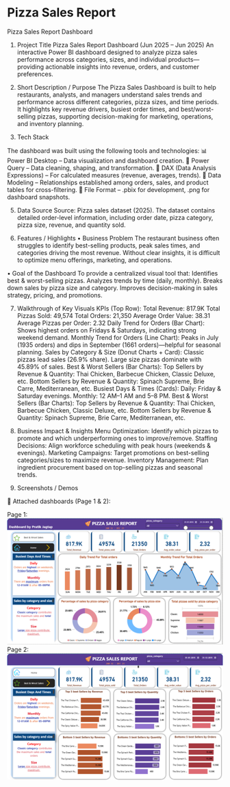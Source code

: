 # Pizza Sales Report

Pizza Sales Report Dashboard
1. Project Title
Pizza Sales Report Dashboard (Jun 2025 – Jun 2025)
An interactive Power BI dashboard designed to analyze pizza sales performance across categories, sizes, and individual products—providing actionable insights into revenue, orders, and customer preferences.

2. Short Description / Purpose
The Pizza Sales Dashboard is built to help restaurants, analysts, and managers understand sales trends and performance across different categories, pizza sizes, and time periods. It highlights key revenue drivers, busiest order times, and best/worst-selling pizzas, supporting decision-making for marketing, operations, and inventory planning.

3. Tech Stack
   
The dashboard was built using the following tools and technologies:
📊 Power BI Desktop – Data visualization and dashboard creation.
📂 Power Query – Data cleaning, shaping, and transformation.
🧠 DAX (Data Analysis Expressions) – For calculated measures (revenue, averages, trends).
📝 Data Modeling – Relationships established among orders, sales, and product tables for cross-filtering.
📁 File Format – .pbix for development, .png for dashboard snapshots.

5. Data Source
Source: Pizza sales dataset (2025).
The dataset contains detailed order-level information, including order date, pizza category, pizza size, revenue, and quantity sold.

6. Features / Highlights
• Business Problem
The restaurant business often struggles to identify best-selling products, peak sales times, and categories driving the most revenue. Without clear insights, it is difficult to optimize menu offerings, marketing, and operations.

• Goal of the Dashboard
To provide a centralized visual tool that:
Identifies best & worst-selling pizzas.
Analyzes trends by time (daily, monthly).
Breaks down sales by pizza size and category.
Improves decision-making in sales strategy, pricing, and promotions.

7. Walkthrough of Key Visuals
KPIs (Top Row):
    Total Revenue: 817.9K
    Total Pizzas Sold: 49,574
    Total Orders: 21,350
    Average Order Value: 38.31
    Average Pizzas per Order: 2.32
Daily Trend for Orders (Bar Chart):
    Shows highest orders on Fridays & Saturdays, indicating strong weekend demand.
Monthly Trend for Orders (Line Chart):
    Peaks in July (1935 orders) and dips in September (1661 orders)—helpful for seasonal planning.
Sales by Category & Size (Donut Charts + Card):
    Classic pizzas lead sales (26.9% share).
    Large size pizzas dominate with 45.89% of sales.
Best & Worst Sellers (Bar Charts):
    Top Sellers by Revenue & Quantity: Thai Chicken, Barbecue Chicken, Classic Deluxe, etc.
    Bottom Sellers by Revenue & Quantity: Spinach Supreme, Brie Carre, Mediterranean, etc.
Busiest Days & Times (Cards):
    Daily: Friday & Saturday evenings.
    Monthly: 12 AM–1 AM and 5–8 PM.
Best & Worst Sellers (Bar Charts):
    Top Sellers by Revenue & Quantity: Thai Chicken, Barbecue Chicken, Classic Deluxe, etc.
    Bottom Sellers by Revenue & Quantity: Spinach Supreme, Brie Carre, Mediterranean, etc.

6. Business Impact & Insights
Menu Optimization: Identify which pizzas to promote and which underperforming ones to improve/remove.
Staffing Decisions: Align workforce scheduling with peak hours (weekends & evenings).
Marketing Campaigns: Target promotions on best-selling categories/sizes to maximize revenue.
Inventory Management: Plan ingredient procurement based on top-selling pizzas and seasonal trends.

7. Screenshots / Demos

📸 Attached dashboards (Page 1 & 2):

Page 1: ![Page 1](https://github.com/PratiikJagtap/Data-Analysis-Project-1/blob/main/Snapshot%20of%20Dashboard%20page%201.png)
Page 2: ![Page 2](https://github.com/PratiikJagtap/Data-Analysis-Project-1/blob/main/Snapshot%20of%20Dashboard%20page%202.png?raw=true)

